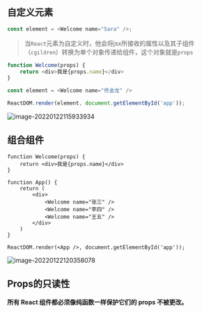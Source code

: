 ## 自定义元素

```js
const element = <Welcome name="Sara" />;
```

> 当`React`元素为自定义时，他会将jsx所接收的属性以及其子组件（`cgildren`）转换为单个对象传递给组件，这个对象就是`props`

```js
function Welcome(props) {
    return <div>我是{props.name}</div>
}

const element = <Welcome name="佟金龙" />

ReactDOM.render(element, document.getElementById('app'));
```

![image-20220122115933934](https://cdn.jsdelivr.net/gh/TJL-max/mycdn/img/image-20220122115933934.png)

## 组合组件

```JS
function Welcome(props) {
    return <div>我是{props.name}</div>
}

function App() {
    return (
        <div>
            <Welcome name="张三" />
            <Welcome name="李四" />
            <Welcome name="王五" />
        </div>
    )
}

ReactDOM.render(<App />, document.getElementById('app'));
```

![image-20220122120358078](https://cdn.jsdelivr.net/gh/TJL-max/mycdn/img/image-20220122120358078.png)

## Props的只读性

**所有 React 组件都必须像纯函数一样保护它们的 props 不被更改。**

